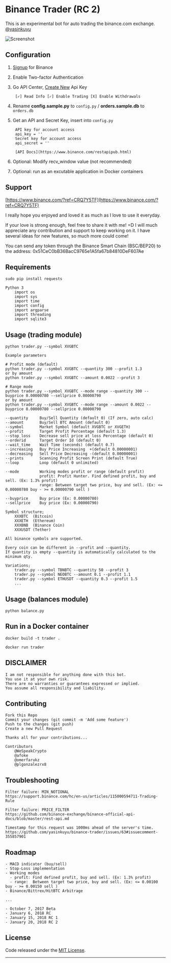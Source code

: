 # Binance Trader (RC 2)

This is an experimental bot for auto trading the binance.com exchange. [@yasinkuyu](https://twitter.com/yasinkuyu)

![Screenshot](https://github.com/yasinkuyu/binance-trader/blob/master/img/screenshot.png)

## Configuration

1. [Signup](https://www.binance.com/?ref=CRQ7Y5TF) for Binance
2. Enable Two-factor Authentication
3. Go API Center, [Create New](https://www.binance.com/en/my/settings/api-management?ref=CRQ7Y5TF) Api Key

        [✓] Read Info [✓] Enable Trading [X] Enable Withdrawals

4. Rename **config.sample.py** to `config.py` / **orders.sample.db** to `orders.db`
5. Get an API and Secret Key, insert into `config.py`

        API key for account access
        api_key = ''
        Secret key for account access
        api_secret = ''

        [API Docs](https://www.binance.com/restapipub.html)

6. Optional: Modify recv_window value (not recommended)

7. Optional: run as an excutable application in Docker containers

## Support

[https://www.binance.com/?ref=CRQ7Y5TF](https://www.binance.com/?ref=CRQ7Y5TF)

I really hope you enjoyed and loved it as much as I love to use it everyday.

If your love is strong enough, feel free to share it with me! =D
I will much appreciate any contribution and support to keep working on it.
I have several ideas for new features, so much more could come!

You can send any token through the Binance Smart Chain (BSC/BEP20) to the address:
0x51CeC0bB36BacC9765e1A5fa67b84810DeF607Ae

## Requirements

    sudo pip install requests

    Python 3
        import os
        import sys
        import time
        import config
        import argparse
        import threading
        import sqlite3

## Usage (trading module)

    python trader.py --symbol XVGBTC

    Example parameters

    # Profit mode (default)
    python trader.py --symbol XVGBTC --quantity 300 --profit 1.3
    or by amount
    python trader.py --symbol XVGBTC --amount 0.0022 --profit 3

    # Range mode
    python trader.py --symbol XVGBTC --mode range --quantity 300 --buyprice 0.00000780 --sellprice 0.00000790
    or by amount
    python trader.py --symbol XVGBTC --mode range --amount 0.0022 --buyprice 0.00000780 --sellprice 0.00000790

    --quantity     Buy/Sell Quantity (default 0) (If zero, auto calc)
    --amount       Buy/Sell BTC Amount (default 0)
    --symbol       Market Symbol (default XVGBTC or XVGETH)
    --profit       Target Profit Percentage (default 1.3)
    --stop_loss    Decrease sell price at loss Percentage (default 0)
    --orderid      Target Order Id (default 0)
    --wait_time    Wait Time (seconds) (default 0.7)
    --increasing   Buy Price Increasing  +(default 0.00000001)
    --decreasing   Sell Price Decreasing -(default 0.00000001)
    --prints       Scanning Profit Screen Print (default True)
    --loop         Loop (default 0 unlimited)

    --mode         Working modes profit or range (default profit)
                   profit: Profit Hunter. Find defined profit, buy and sell. (Ex: 1.3% profit)
                   range: Between target two price, buy and sell. (Ex: <= 0.00000780 buy - >= 0.00000790 sell )

    --buyprice     Buy price (Ex: 0.00000780)
    --sellprice    Buy price (Ex: 0.00000790)

    Symbol structure;
        XXXBTC  (Bitcoin)
        XXXETH  (Ethereum)
        XXXBNB  (Binance Coin)
        XXXUSDT (Tether)

    All binance symbols are supported.

    Every coin can be different in --profit and --quantity.
    If quantity is empty --quantity is automatically calculated to the minimum qty.

    Variations;
        trader.py --symbol TBNBTC --quantity 50 --profit 3
        trader.py --symbol NEOBTC --amount 0.1 --profit 1.1
        trader.py --symbol ETHUSDT --quantity 0.3 --profit 1.5
        ...

## Usage (balances module)

    python balance.py

## Run in a Docker container

    docker build -t trader .

    docker run trader

## DISCLAIMER

    I am not responsible for anything done with this bot.
    You use it at your own risk.
    There are no warranties or guarantees expressed or implied.
    You assume all responsibility and liability.

## Contributing

    Fork this Repo
    Commit your changes (git commit -m 'Add some feature')
    Push to the changes (git push)
    Create a new Pull Request

    Thanks all for your contributions...

    Contributors
        @WeSpeakCrypto
        @afoke
        @omerfarukz
        @plgonzalezrx8

## Troubleshooting

    Filter failure: MIN_NOTIONAL
    https://support.binance.com/hc/en-us/articles/115000594711-Trading-Rule

    Filter failure: PRICE_FILTER
    https://github.com/binance-exchange/binance-official-api-docs/blob/master/rest-api.md

    Timestamp for this request was 1000ms ahead of the server's time.
    https://github.com/yasinkuyu/binance-trader/issues/63#issuecomment-355857901

## Roadmap

    - MACD indicator (buy/sell)
    - Stop-Loss implementation
    - Working modes
      - profit: Find defined profit, buy and sell. (Ex: 1.3% profit)
      - range:  Between target two price, buy and sell. (Ex: <= 0.00100 buy - >= 0.00150 sell )
    - Binance/Bittrex/HitBTC Arbitrage  

    ...

    - October 7, 2017 Beta
    - January 6, 2018 RC
    - January 15, 2018 RC 1
    - January 20, 2018 RC 2

## License

Code released under the [MIT License](https://opensource.org/licenses/MIT).

---
